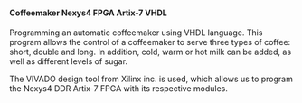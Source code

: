 #### Coffeemaker Nexys4 FPGA Artix-7 VHDL

Programming an automatic coffeemaker using VHDL language. This program allows the control of a coffeemaker to serve three types of coffee: short, double and long. In addition, cold, warm or hot milk can be added, as well as different levels of sugar.

The VIVADO design tool from Xilinx inc. is used, which allows us to program the Nexys4 DDR Artix-7 FPGA with its respective modules.
